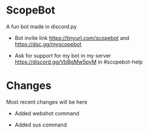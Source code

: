 # ScopeBot
A fun bot made in discord.py

* Bot invite link
https://tinyurl.com/scopebot and https://dsc.gg/myscopebot

* Ask for support for my bot in my server https://discord.gg/VbBgMw5pyM in #scopebot-help


# Changes
Most recent changes will be here

* Added webshot command

* Added sus command
